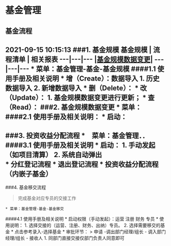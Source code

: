 # 基金管理
## 基金流程
2021-09-15 10:15:13 
###1. 基金规模
基金规模 | 流程清单 | 相关报表
---|---|---
|[基金规模数据变更](#jjgmsjbglc)|
---|---|---
	* 菜单：基金管理-基金-基金规模
####1.1 使用手册及相关说明
	* 增（Create）：数据导入
		1. 历史数据导入
		2. 新增数据导入
	* 删（Delete）：
	* 改（Update）：
		1. 基金规模数据变更进行更新；
	* 查（Read）：
###2. <span id = "jjgmsjbglc">基金规模数据变更</span> 
	* 菜单：
####2.1 使用手册及相关说明：
	* 启动：
---
###3. 投资收益分配流程
	*　菜单：基金管理．．
####3.1 使用手册及相关说明
	* 启动：
		1. 手动发起（如项目清算）
		2. 系统自动弹出	
			* 分红登记流程
			* 退出登记流程
			* 投资收益分配流程（内嵌子基金）
---
###4. 基金移交流程
>完成基金对应专员的交接工作

	* 菜单：基金管理-基金-基金移交
####4.1 使用手册及相关说明
	* 启动权限（手动发起）：运营 注册 财务 专员
	* 使用说明：
		1. 选择交接的（运营、注册、财务、出纳）专员。
		2. 选择需要移交的基金
			* 点击参考录入-选择基金
	* 审批环节：
		> 申请 -调出部门经理/组长 - 调入部门经理/组长 - 接收人
		1. 同部门直接交接仅部门负责人同意即可
	


